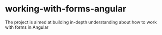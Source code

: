 # working-with-forms-angular
The project is aimed at building in-depth understanding about how to work with forms in Angular
